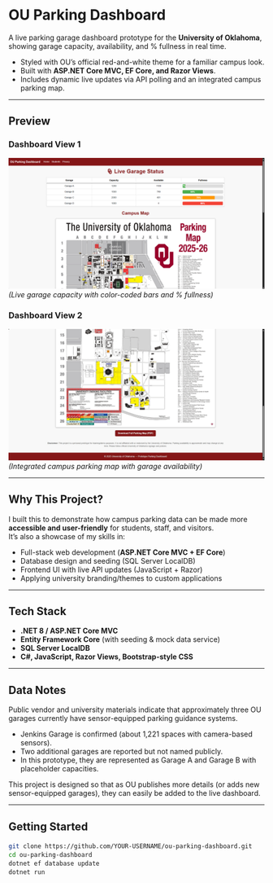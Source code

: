 # OU Parking Dashboard  

A live parking garage dashboard prototype for the **University of Oklahoma**, showing garage capacity, availability, and % fullness in real time.  

- Styled with OU’s official red-and-white theme for a familiar campus look.  
- Built with **ASP.NET Core MVC, EF Core, and Razor Views**.  
- Includes dynamic live updates via API polling and an integrated campus parking map.  

---

## Preview  

### Dashboard View 1  
![Garage Dashboard Screenshot 1](OuParkingDashboard/docs/dashboard1.png)  
*(Live garage capacity with color-coded bars and % fullness)*  

### Dashboard View 2  
![Garage Dashboard Screenshot 2](OuParkingDashboard/docs/dashboard2.png)  
*(Integrated campus parking map with garage availability)*  

---

## Why This Project?  

I built this to demonstrate how campus parking data can be made more **accessible and user-friendly** for students, staff, and visitors.  
It’s also a showcase of my skills in:  

- Full-stack web development (**ASP.NET Core MVC + EF Core**)  
- Database design and seeding (SQL Server LocalDB)  
- Frontend UI with live API updates (JavaScript + Razor)  
- Applying university branding/themes to custom applications  

---

## Tech Stack  

- **.NET 8 / ASP.NET Core MVC**  
- **Entity Framework Core** (with seeding & mock data service)  
- **SQL Server LocalDB**  
- **C#, JavaScript, Razor Views, Bootstrap-style CSS**  

---

## Data Notes

Public vendor and university materials indicate that approximately three OU garages currently have sensor-equipped parking guidance systems.

- Jenkins Garage is confirmed (about 1,221 spaces with camera-based sensors).
- Two additional garages are reported but not named publicly.
- In this prototype, they are represented as Garage A and Garage B with placeholder capacities.

This project is designed so that as OU publishes more details (or adds new sensor-equipped garages), they can easily be added to the live dashboard.

---

## Getting Started 

```bash
git clone https://github.com/YOUR-USERNAME/ou-parking-dashboard.git
cd ou-parking-dashboard
dotnet ef database update
dotnet run
